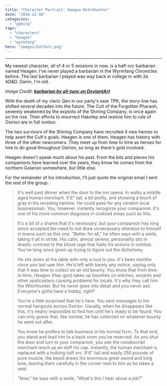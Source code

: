 ```yaml
---
title: "Character Portrait: Haegun Witchhunter"
date: "2018-11-10"
categories: 
  - "gaming"
tags: 
  - "characters"
  - "heagen"
  - "wyrmfang"
hero: "images/halforc.png"
---
```


* * *

My newest character, all of 4 or 5 sessions in now, is a half-orc barbarian named Heagen. I've never played a barbarian in the Wyrmfang Chronicles before. The last barbarian I played was way back in college in with 2e AD&D. Damn, I'm old.

_Image Credit: **[barbarian by ali-tunc on DeviantArt](https://www.deviantart.com/ali-tunc/art/barbarian-154795458)**_

With the death of my cleric Qen in our party's near TPK, the story-line has shifted several decades into the future. The Cult of the Forgotten Pharaoh, severely weakened by the exploits of the Shining Company, is once again on the rise. Their efforts to resurrect Hakotep and restore him to rule of Osirion are in full motion.

The two survivors of the Shining Company have recruited 4 new heroes to help avert the Cult's goals. Heagen is one of them. Heagen has history with three of the other newcomers. They meet up from time to time as heroes for hire to do good throughout Osirion, so long as there's gold involved.

Heagen doesn't speak much about his past. From the bits and pieces his companions have learned over the years, they know he comes from the northern Golarion somewhere, but little else.

For the remainder of his introduction, I'll just quote the original email I sent the rest of the group:

> It's well past dinner when the door to the inn opens. In walks a middle aged human merchant. 5'6" tall, a bit portly, and showing a touch of gray in his receding hairline. He could pass for any random local businessman. You, however, instantly recognize your companion. It's one of his more common disguises in civilized areas such as this.
> 
> It's a bit of a shame that it's necessary, but your companion has long since accepted the need to not draw unnecessary attention to himself in towns such as this one. "Better for all," he often says with a smile, taking it all in stride. His calm, almost serene, personality sits in drastic contrast to the blood rage that fuels his actions in combat. You've long since given up trying to figure out the dichotomy.
> 
> He sits down at the table with only a nod to you. It's been months since you last saw him. He'd left with barely any notice, saying only that it was time to collect on an old bounty. You know that from time to time, Heagen (Hay-gun) takes up bounties on witches, wizards and other spellcasters causing problems for locals. It's why they call him the Witchhunter. But he never goes into detail and you never ask. Everyone's gotta have a hobby, right?
> 
> You're a little surprised that he's here. You sent messages to his normal hangouts across Osirion. Usually, when he disappears like this, it's nearly impossible to find him until he's ready to be found. You can only guess that, like normal, he has collected on whatever bounty he went out after.
> 
> You know he prefers to talk business in his normal form. To that end, you stand and lead him to a back room you've reserved. As you shut the door and turn to your companion, you see the nondescript merchant reach up an doff his cap. Instantly, the human merchant is replaced with a hulking half orc. 6'6" tall and easily 250 pounds of pure muscle, the beast draws his enormous great sword and long bow, leaning them carefully in the corner next to him as he takes a seat.
> 
> "Now," he says with a smile, "What's this I hear about a job?"
